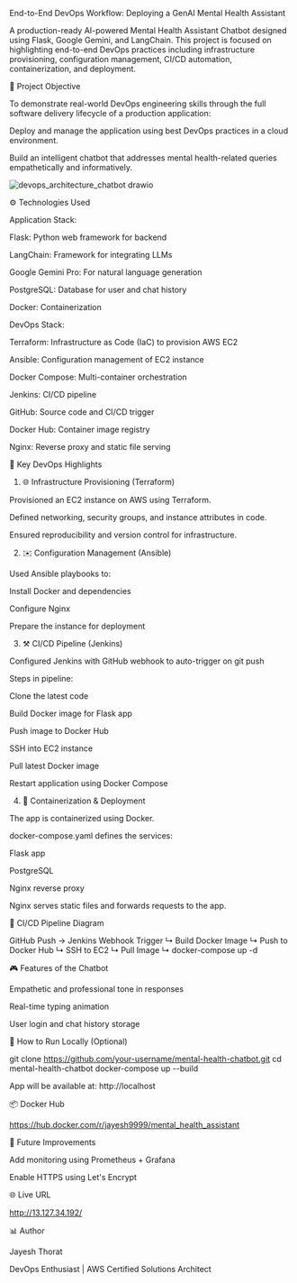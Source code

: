 End-to-End DevOps Workflow: Deploying a GenAI Mental Health Assistant

A production-ready AI-powered Mental Health Assistant Chatbot designed using Flask, Google Gemini, and LangChain. This project is focused on highlighting end-to-end DevOps practices including infrastructure provisioning, configuration management, CI/CD automation, containerization, and deployment.

🚀 Project Objective

To demonstrate real-world DevOps engineering skills through the full software delivery lifecycle of a production application:

Deploy and manage the application using best DevOps practices in a cloud environment.

Build an intelligent chatbot that addresses mental health-related queries empathetically and informatively.


![devops_architecture_chatbot drawio](https://github.com/user-attachments/assets/58ccf765-ac7d-41ec-953d-21b4409fd9de)


⚙️ Technologies Used

Application Stack:

Flask: Python web framework for backend

LangChain: Framework for integrating LLMs

Google Gemini Pro: For natural language generation

PostgreSQL: Database for user and chat history

Docker: Containerization

DevOps Stack:

Terraform: Infrastructure as Code (IaC) to provision AWS EC2

Ansible: Configuration management of EC2 instance

Docker Compose: Multi-container orchestration

Jenkins: CI/CD pipeline

GitHub: Source code and CI/CD trigger

Docker Hub: Container image registry

Nginx: Reverse proxy and static file serving

🧰 Key DevOps Highlights

1. 🌐 Infrastructure Provisioning (Terraform)

Provisioned an EC2 instance on AWS using Terraform.

Defined networking, security groups, and instance attributes in code.

Ensured reproducibility and version control for infrastructure.

2. ✉️ Configuration Management (Ansible)

Used Ansible playbooks to:

Install Docker and dependencies

Configure Nginx

Prepare the instance for deployment

3. ⚒️ CI/CD Pipeline (Jenkins)

Configured Jenkins with GitHub webhook to auto-trigger on git push

Steps in pipeline:

Clone the latest code

Build Docker image for Flask app

Push image to Docker Hub

SSH into EC2 instance

Pull latest Docker image

Restart application using Docker Compose

4. 📁 Containerization & Deployment

The app is containerized using Docker.

docker-compose.yaml defines the services:

Flask app

PostgreSQL

Nginx reverse proxy

Nginx serves static files and forwards requests to the app.

🚧 CI/CD Pipeline Diagram

GitHub Push → Jenkins Webhook Trigger
          ↳ Build Docker Image
          ↳ Push to Docker Hub
          ↳ SSH to EC2
          ↳ Pull Image
          ↳ docker-compose up -d

🎮 Features of the Chatbot

Empathetic and professional tone in responses

Real-time typing animation

User login and chat history storage

🚩 How to Run Locally (Optional)

git clone https://github.com/your-username/mental-health-chatbot.git
cd mental-health-chatbot
docker-compose up --build

App will be available at: http://localhost

📦 Docker Hub

https://hub.docker.com/r/jayesh9999/mental_health_assistant

🚀 Future Improvements

Add monitoring using Prometheus + Grafana

Enable HTTPS using Let's Encrypt

🌐 Live URL

http://13.127.34.192/

📊 Author

Jayesh Thorat

DevOps Enthusiast | AWS Certified Solutions Architect